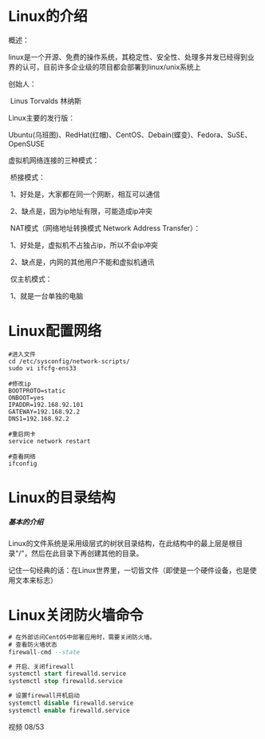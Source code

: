# Linux的介绍

概述：

​	linux是一个开源、免费的操作系统，其稳定性、安全性、处理多并发已经得到业界的认可，目前许多企业级的项目都会部署到linux/unix系统上

创始人： 

​	Linus Torvalds 林纳斯

Linux主要的发行版：

​	Ubuntu(乌班图)、RedHat(红帽)、CentOS、Debain(蝶变)、Fedora、SuSE、OpenSUSE

虚拟机网络连接的三种模式：

​	桥接模式：

​		1、好处是，大家都在同一个网断，相互可以通信

​		2、缺点是，因为ip地址有限，可能造成ip冲突

​	NAT模式（网络地址转换模式 Network Address Transfer）：

​		1、好处是，虚拟机不占独占ip，所以不会ip冲突

​		2、缺点是，内网的其他用户不能和虚拟机通讯

​	仅主机模式：

​		1、就是一台单独的电脑

# Linux配置网络

```shell
#进入文件
cd /etc/sysconfig/network-scripts/
sudo vi ifcfg-ens33

#修改ip
BOOTPROTO=static
ONBOOT=yes
IPADDR=192.168.92.101
GATEWAY=192.168.92.2
DNS1=192.168.92.2

#重启网卡
service network restart

#查看网络
ifconfig
```

# Linux的目录结构

##### 基本的介绍

​	Linux的文件系统是采用级层式的树状目录结构，在此结构中的最上层是根目录"/"，然后在此目录下再创建其他的目录。

​	记住一句经典的话：在Linux世界里，一切皆文件（即使是一个硬件设备，也是使用文本来标志）



# Linux关闭防火墙命令

```sql
# 在外部访问CentOS中部署应用时，需要关闭防火墙。
# 查看防火墙状态
firewall-cmd --state

# 开启、关闭firewall
systemctl start firewalld.service
systemctl stop firewalld.service

# 设置firewall开机启动
systemctl disable firewalld.service 
systemctl enable firewalld.service
```













视频 08/53